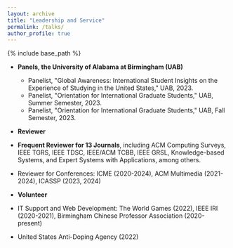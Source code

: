 ```yaml
---
layout: archive
title: "Leadership and Service"
permalink: /talks/
author_profile: true
---
```


{% include base_path %}

* **Panels, the University of Alabama at Birmingham (UAB)**
  * Panelist, "Global Awareness: International Student Insights on the Experience of Studying in the United States," UAB, 2023. 
  * Panelist, "Orientation for International Graduate Students," UAB, Summer Semester, 2023.
  * Panelist, "Orientation for International Graduate Students," UAB, Fall Semester, 2023.



* **Reviewer**
<!-- ====== -->

  * **Frequent Reviewer for 13 Journals**, including ACM Computing Surveys, IEEE TGRS, IEEE TDSC, IEEE/ACM TCBB, IEEE GRSL, Knowledge-based Systems, and Expert Systems with Applications, among others.

  * Reviewer for Conferences: ICME (2020-2024), ACM Multimedia (2021-2024), ICASSP (2023, 2024)

* **Volunteer**
<!-- ====== -->

  * IT Support and Web Development: The World Games (2022), IEEE IRI (2020-2021), Birmingham Chinese Professor Association (2020-present)

  * United States Anti-Doping Agency (2022)


